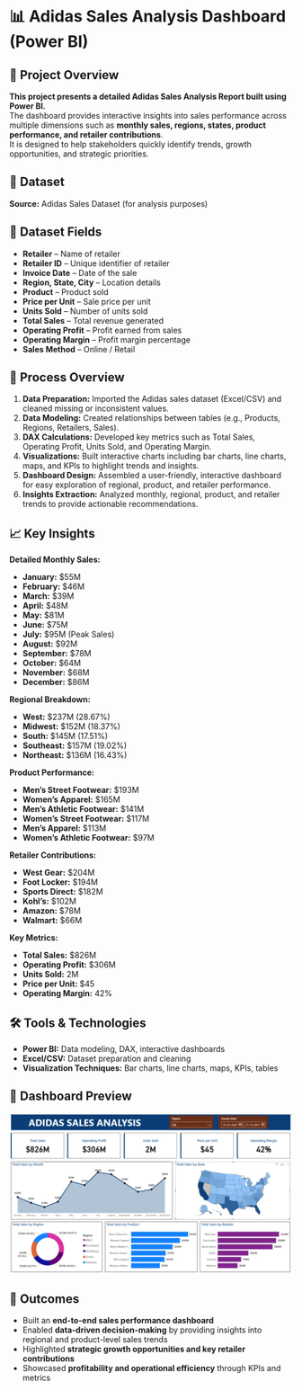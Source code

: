 # 📊 Adidas Sales Analysis Dashboard (Power BI)

## 🔎 Project Overview
**This project presents a detailed Adidas Sales Analysis Report built using Power BI.**  
The dashboard provides interactive insights into sales performance across multiple dimensions such as 
**monthly sales, regions, states, product performance, and retailer contributions**.  
It is designed to help stakeholders quickly identify trends, growth opportunities, and strategic priorities.

## 📂 Dataset
**Source:** Adidas Sales Dataset (for analysis purposes)  

## 📂 Dataset Fields
- **Retailer** – Name of retailer  
- **Retailer ID** – Unique identifier of retailer  
- **Invoice Date** – Date of the sale  
- **Region, State, City** – Location details  
- **Product** – Product sold  
- **Price per Unit** – Sale price per unit  
- **Units Sold** – Number of units sold  
- **Total Sales** – Total revenue generated  
- **Operating Profit** – Profit earned from sales  
- **Operating Margin** – Profit margin percentage  
- **Sales Method** – Online / Retail  

## 📝 Process Overview
1. **Data Preparation:** Imported the Adidas sales dataset (Excel/CSV) and cleaned missing or inconsistent values.  
2. **Data Modeling:** Created relationships between tables (e.g., Products, Regions, Retailers, Sales).  
3. **DAX Calculations:** Developed key metrics such as Total Sales, Operating Profit, Units Sold, and Operating Margin.  
4. **Visualizations:** Built interactive charts including bar charts, line charts, maps, and KPIs to highlight trends and insights.  
5. **Dashboard Design:** Assembled a user-friendly, interactive dashboard for easy exploration of regional, product, and retailer performance.  
6. **Insights Extraction:** Analyzed monthly, regional, product, and retailer trends to provide actionable recommendations.

## 📈 Key Insights
**Detailed Monthly Sales:**
- **January:** $55M  
- **February:** $46M  
- **March:** $39M  
- **April:** $48M  
- **May:** $81M  
- **June:** $75M  
- **July:** $95M (Peak Sales)  
- **August:** $92M  
- **September:** $78M  
- **October:** $64M  
- **November:** $68M  
- **December:** $86M  

**Regional Breakdown:**
- **West:** $237M (28.67%)  
- **Midwest:** $152M (18.37%)  
- **South:** $145M (17.51%)  
- **Southeast:** $157M (19.02%)  
- **Northeast:** $136M (16.43%)  

**Product Performance:**
- **Men’s Street Footwear:** $193M  
- **Women’s Apparel:** $165M  
- **Men’s Athletic Footwear:** $141M  
- **Women’s Street Footwear:** $117M  
- **Men’s Apparel:** $113M  
- **Women’s Athletic Footwear:** $97M  

**Retailer Contributions:**
- **West Gear:** $204M  
- **Foot Locker:** $194M  
- **Sports Direct:** $182M  
- **Kohl’s:** $102M  
- **Amazon:** $78M  
- **Walmart:** $66M  

**Key Metrics:**
- **Total Sales:** $826M  
- **Operating Profit:** $306M  
- **Units Sold:** 2M  
- **Price per Unit:** $45  
- **Operating Margin:** 42%  

## 🛠 Tools & Technologies
- **Power BI:** Data modeling, DAX, interactive dashboards  
- **Excel/CSV:** Dataset preparation and cleaning  
- **Visualization Techniques:** Bar charts, line charts, maps, KPIs, tables

## 📸 Dashboard Preview
![Adidas Dashboard](Analysis.png)

## 🚀 Outcomes
- Built an **end-to-end sales performance dashboard**  
- Enabled **data-driven decision-making** by providing insights into regional and product-level sales trends  
- Highlighted **strategic growth opportunities and key retailer contributions**  
- Showcased **profitability and operational efficiency** through KPIs and metrics  

